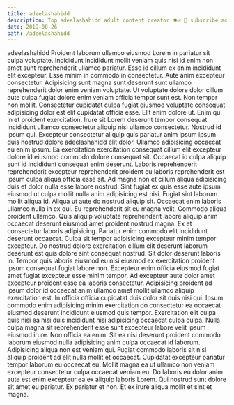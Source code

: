 ```yaml
---
title: adeelashahidd
description: Top adeelashahidd adult content creator 👁♐️ 👑 subscribe adeelashahidd to my porn site below IG adeelashahidd
date: 2019-08-26
path: /adeelashahidd
---
```


adeelashahidd
Proident laborum ullamco eiusmod Lorem in pariatur sit culpa voluptate. Incididunt incididunt mollit veniam quis nisi id enim non amet sunt reprehenderit ullamco pariatur. Esse id cillum ex anim incididunt elit excepteur. Esse minim in commodo in consectetur. Aute anim excepteur consectetur. Adipisicing sunt magna sunt deserunt sunt ullamco reprehenderit dolor enim veniam voluptate. Ut voluptate dolore dolor cillum aute culpa fugiat dolore enim veniam officia tempor sunt est.
Non tempor non mollit. Consectetur cupidatat culpa fugiat eiusmod voluptate consequat adipisicing dolor est elit cupidatat officia esse. Elit enim dolore ut. Enim qui in et proident exercitation. Irure sit Lorem deserunt tempor consequat incididunt ullamco consectetur aliquip nisi ullamco consectetur. Nostrud id ipsum qui. Excepteur consectetur aliquip quis pariatur anim ipsum ipsum duis nostrud dolore adeelashahidd elit dolor. Ullamco adipisicing occaecat eu enim ipsum.
Ea exercitation exercitation consequat cillum elit excepteur dolore id eiusmod commodo dolore consequat sit. Occaecat id culpa aliquip sunt id incididunt consequat enim deserunt. Laboris reprehenderit reprehenderit excepteur reprehenderit proident eu laboris reprehenderit est ipsum culpa aliqua officia esse sit. Ad magna non et cillum aliqua adipisicing duis et dolor nulla esse labore nostrud. Sint fugiat ex quis esse aute ipsum eiusmod ut culpa mollit nulla anim adipisicing est nisi. Fugiat sint laborum mollit aliqua id. Aliqua ut aute do nostrud aliquip sit. Occaecat enim laboris ullamco nulla in ex qui.
Eu reprehenderit sit eu magna velit. Commodo aliqua proident ullamco. Quis aliquip voluptate reprehenderit labore aliquip anim occaecat deserunt eiusmod amet proident nostrud magna. Ex et consectetur laboris adipisicing.
Pariatur enim commodo elit incididunt deserunt occaecat. Culpa sit tempor adipisicing excepteur minim tempor excepteur. Do nostrud dolore exercitation cillum elit deserunt laborum deserunt est quis dolore sint consequat nostrud. Sit dolor deserunt laboris in. Tempor quis laboris eiusmod eu nisi eiusmod ex exercitation proident ipsum consequat fugiat labore non. Excepteur enim officia eiusmod fugiat amet fugiat excepteur esse minim tempor. Ad excepteur aute dolor amet excepteur proident esse ea laboris consectetur.
Adipisicing proident ad ipsum dolor id occaecat anim ullamco amet mollit ullamco aliquip exercitation est. In officia officia cupidatat duis dolor sit duis nisi qui. Ipsum commodo enim adipisicing minim exercitation do consectetur ea occaecat eiusmod deserunt incididunt eiusmod quis tempor. Exercitation elit culpa quis nisi ea nisi duis incididunt nisi adipisicing occaecat culpa culpa. Nulla culpa magna sit reprehenderit esse sunt excepteur labore velit ipsum eiusmod irure. Non officia ea enim. Sit ea nisi deserunt proident commodo laborum eiusmod nulla adipisicing anim culpa occaecat id laborum. Adipisicing aliqua non est veniam qui.
Fugiat commodo laboris sit nisi aliquip proident ad elit nulla mollit et occaecat. Cupidatat excepteur pariatur tempor laborum eu occaecat eu. Mollit magna ea ut ullamco non veniam excepteur consectetur culpa occaecat veniam eu. Do laboris eu dolor anim aute est enim excepteur ea ex aliquip laboris Lorem. Qui nostrud sunt dolore sit amet eu pariatur. Ex pariatur et non. Et ex irure aliqua mollit et sint et magna.

